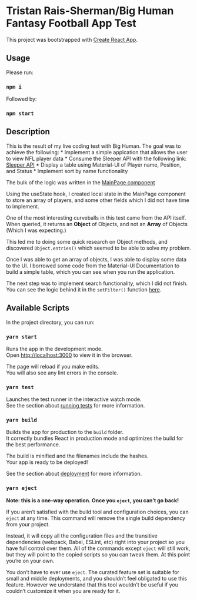 # Tristan Rais-Sherman/Big Human Fantasy Football App Test

This project was bootstrapped with [Create React App](https://github.com/facebook/create-react-app).

## Usage

Please run: 

### `npm i`

Followed by: 

### `npm start`


## Description

This is the result of my live coding test with Big Human. 
The goal was to achieve the following:
    * Implement a simple applcation that allows the user to view NFL player data
    * Consume the Sleeper API with the following link: [Sleeper API](https://api.sleeper.app/v1/players/nfl) 
    * Display a table using Material-UI of Player name, Position, and Status
    * Implement sort by name functionality

The bulk of the logic was written in the [MainPage component](https://github.com/thecodingconductor/bigHumanTest/blob/main/src/component/MainPage.js)

Using the useState hook, I created local state in the MainPage component to store an array of players, and some other fields which I did not have time to implement.

One of the most interesting curveballs in this test came from the API itself. When queried, it returns an **Object** of Objects, and not an **Array** of Objects (Which I was expecting.)

This led me to doing some quick research on Object methods, and discovered `Object.entries()` which seemed to be able to solve my problem.

Once I was able to get an array of objects, I was able to display some data to the UI. I borrowed some code from the Material-UI Documentation to build a simple table, which you can see when you run the application.

The next step was to implement search functionality, which I did not finish. You can see the logic behind it in the `setFilter()` function [here](https://github.com/thecodingconductor/bigHumanTest/blob/aeab9584d3a9199adaeacaaedee636fef69e5389/src/component/MainPage.js#L35).



## Available Scripts

In the project directory, you can run:

### `yarn start`

Runs the app in the development mode.\
Open [http://localhost:3000](http://localhost:3000) to view it in the browser.

The page will reload if you make edits.\
You will also see any lint errors in the console.

### `yarn test`

Launches the test runner in the interactive watch mode.\
See the section about [running tests](https://facebook.github.io/create-react-app/docs/running-tests) for more information.

### `yarn build`

Builds the app for production to the `build` folder.\
It correctly bundles React in production mode and optimizes the build for the best performance.

The build is minified and the filenames include the hashes.\
Your app is ready to be deployed!

See the section about [deployment](https://facebook.github.io/create-react-app/docs/deployment) for more information.

### `yarn eject`

**Note: this is a one-way operation. Once you `eject`, you can’t go back!**

If you aren’t satisfied with the build tool and configuration choices, you can `eject` at any time. This command will remove the single build dependency from your project.

Instead, it will copy all the configuration files and the transitive dependencies (webpack, Babel, ESLint, etc) right into your project so you have full control over them. All of the commands except `eject` will still work, but they will point to the copied scripts so you can tweak them. At this point you’re on your own.

You don’t have to ever use `eject`. The curated feature set is suitable for small and middle deployments, and you shouldn’t feel obligated to use this feature. However we understand that this tool wouldn’t be useful if you couldn’t customize it when you are ready for it.

